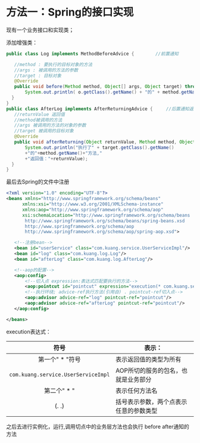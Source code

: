 # 方法一：Spring的接口实现

现有一个业务接口和实现类；

添加增强类：

```java
public class Log implements MethodBeforeAdvice {		//前置通知

   //method : 要执行的目标对象的方法
   //args : 被调用的方法的参数
   //target : 目标对象
   @Override
   public void before(Method method, Object[] args, Object target) throws Throwable {
       System.out.println( o.getClass().getName() + "的" + method.getName() + "方法被执行了");
  }
}
public class AfterLog implements AfterReturningAdvice {		//后置通知返回
   //returnValue 返回值
   //method被调用的方法
   //args 被调用的方法的对象的参数
   //target 被调用的目标对象
   @Override
   public void afterReturning(Object returnValue, Method method, Object[] args,Object target) throws Throwable {
       System.out.println("执行了" + target.getClass().getName()
       +"的"+method.getName()+"方法,"
       +"返回值："+returnValue);
  }
}
```



最后去Spring的文件中注册

```xml
<?xml version="1.0" encoding="UTF-8"?>
<beans xmlns="http://www.springframework.org/schema/beans"
      xmlns:xsi="http://www.w3.org/2001/XMLSchema-instance"
      xmlns:aop="http://www.springframework.org/schema/aop"
      xsi:schemaLocation="http://www.springframework.org/schema/beans
       http://www.springframework.org/schema/beans/spring-beans.xsd
       http://www.springframework.org/schema/aop
       http://www.springframework.org/schema/aop/spring-aop.xsd">

   <!--注册bean-->
   <bean id="userService" class="com.kuang.service.UserServiceImpl"/>
   <bean id="log" class="com.kuang.log.Log"/>
   <bean id="afterLog" class="com.kuang.log.AfterLog"/>

   <!--aop的配置-->
   <aop:config>
       <!--切入点 expression:表达式匹配要执行的方法-->
       <aop:pointcut id="pointcut" expression="execution(* com.kuang.service.UserServiceImpl.*(..))"/>
       <!--执行环绕; advice-ref执行方法(引用自) . pointcut-ref切入点-->
       <aop:advisor advice-ref="log" pointcut-ref="pointcut"/>
       <aop:advisor advice-ref="afterLog" pointcut-ref="pointcut"/>
   </aop:config>

</beans>

```

execution表达式：

|                符号                 | 表示：                                 |
| :---------------------------------: | -------------------------------------- |
|          第一个"  * "符号           | 表示返回值的类型为所有                 |
| `com.kuang.service.UserServiceImpl` | AOP所切的服务的包名，也就是业务部分    |
|             第二个" * "             | 表示任何方法名                         |
|                (. .)                | 括号表示参数，两个点表示任意的参数类型 |

之后去进行实例化，运行,调用切点中的业务层方法也会执行 before after通知的方法 